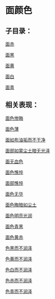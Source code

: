 # 面颜色## 子目录：[面赤](https://www.gmzyjc.com/read/biaoxian/cat_面赤.md)[面黑](https://www.gmzyjc.com/read/biaoxian/cat_面黑.md)[面黄](https://www.gmzyjc.com/read/biaoxian/cat_面黄.md)[面白](https://www.gmzyjc.com/read/biaoxian/cat_面白.md)[面青](https://www.gmzyjc.com/read/biaoxian/cat_面青.md)## 相关表现：[面色惨晦](https://www.gmzyjc.com/search/result?wd=面色惨晦)[面色薄](https://www.gmzyjc.com/search/result?wd=面色薄)[面如布油垢而不干净](https://www.gmzyjc.com/search/result?wd=面如布油垢而不干净)[面部如蒙尘土暗无光泽](https://www.gmzyjc.com/search/result?wd=面部如蒙尘土暗无光泽)[面无血色](https://www.gmzyjc.com/search/result?wd=面无血色)[面色憔悴](https://www.gmzyjc.com/search/result?wd=面色憔悴)[面部憔悴](https://www.gmzyjc.com/search/result?wd=面部憔悴)[面色无华](https://www.gmzyjc.com/search/result?wd=面色无华)[面色晦暗如尘土](https://www.gmzyjc.com/search/result?wd=面色晦暗如尘土)[面色明亮光润](https://www.gmzyjc.com/search/result?wd=面色明亮光润)[面色青黑](https://www.gmzyjc.com/search/result?wd=面色青黑)[面色黄赤](https://www.gmzyjc.com/search/result?wd=面色黄赤)[色黑而不润泽](https://www.gmzyjc.com/search/result?wd=色黑而不润泽)[色黄而不润泽](https://www.gmzyjc.com/search/result?wd=色黄而不润泽)[色白而不润泽](https://www.gmzyjc.com/search/result?wd=色白而不润泽)[色赤而不润泽](https://www.gmzyjc.com/search/result?wd=色赤而不润泽)[色青而不润泽](https://www.gmzyjc.com/search/result?wd=色青而不润泽)
